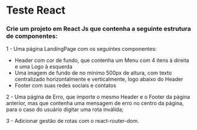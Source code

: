 # Teste React
### Crie um projeto em React Js que contenha a seguinte estrutura de componentes:

  1 - Uma página LandingPage com os seguintes componentes:  
        <ul><li>Header com cor de fundo, que contenha um Menu com 4 itens à direita e uma Logo à esquerda</li><li>Uma imagem de fundo de no mínimo 500px de altura, com texto centralizado horizontalmente e verticalmente, logo abaixo do Header</li> <li>Footer com suas redes sociais e contatos</li></ul>
        
  2 - Uma página de Erro, que importe o mesmo Header e o Footer da página anterior, mas que contenha uma mensagem de erro no centro da página, para o caso do usuário      digitar uma rota inválida;
  
  3 - Adicionar gestão de rotas com o react-router-dom.
